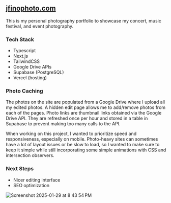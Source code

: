## [jfinophoto.com](https://jfinophoto.com/)

This is my personal photography portfolio to showcase my concert, music festival, and event photography.

### Tech Stack
- Typescript
- Next.js
- TailwindCSS
- Google Drive APIs
- Supabase (PostgreSQL)
- Vercel (hosting)

### Photo Caching

The photos on the site are populated from a Google Drive where I upload all my edited photos. A hidden edit page allows me to add/remove photos from each of the pages. Photo links are thumbnail links obtained via the Google Drive API. They are refreshed once per hour and stored in a table in Supabase to prevent making too many calls to the API.

When working on this project, I wanted to prioritize speed and responsiveness, especially on mobile. Photo-heavy sites can sometimes have a lot of layout issues or be slow to load, so I wanted to make sure to keep it simple while still incorporating some simple animations with CSS and intersection observers.

### Next Steps
- Nicer editing interface
- SEO optimization

![Screenshot 2025-01-29 at 8 43 54 PM](https://github.com/user-attachments/assets/09b43262-46e9-4e81-81a6-462079402a32)
